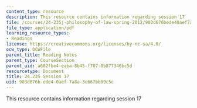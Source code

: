 ```yaml
---
content_type: resource
description: This resource contains information regarding session 17
file: /courses/24-235j-philosophy-of-law-spring-2012/903d676bede40aef7a8a3e667bb09c5c_MIT24_235JS12_Session17.pdf
file_type: application/pdf
learning_resource_types:
- Readings
license: https://creativecommons.org/licenses/by-nc-sa/4.0/
ocw_type: OCWFile
parent_title: Reading Notes
parent_type: CourseSection
parent_uid: a682fbe4-eaba-8b45-f707-0b877346bc5d
resourcetype: Document
title: 24.235 Session 17
uid: 903d676b-ede4-0aef-7a8a-3e667bb09c5c
---
```

This resource contains information regarding session 17